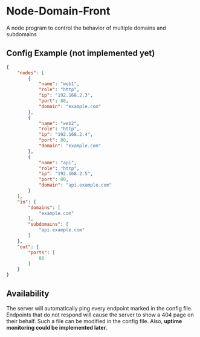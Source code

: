 # Node-Domain-Front
A node program  to control the behavior of multiple domains and subdomains

## Config Example (not implemented yet)
```json
{
	"nodes": [
		{
			"name": "web1",
			"role": "http",
			"ip": "192.168.2.3",
			"port": 80,
			"domain": "example.com"
		},
		{
			"name": "web2",
			"role": "http",
			"ip": "192.168.2.4",
			"port": 80,
			"domain": "example.com"
		},
		{
			"name": "api",
			"role": "http",
			"ip": "192.168.2.5",
			"port": 80,
			"domain": "api.example.com"
		}
	],
	"in": {
		"domains": [
			"example.com"
		],
		"subdomains": [
			"api.example.com"
		]
	},
	"out": {
		"ports": [
			80
		]
	}
}
```

## Availability
The server will automatically ping every endpoint marked in the config file. Endpoints that do not respond will cause the server to show a 404 page on their behalf. Such a file can be modified in the config file. Also, **uptime monitoring could be implemented later**.
